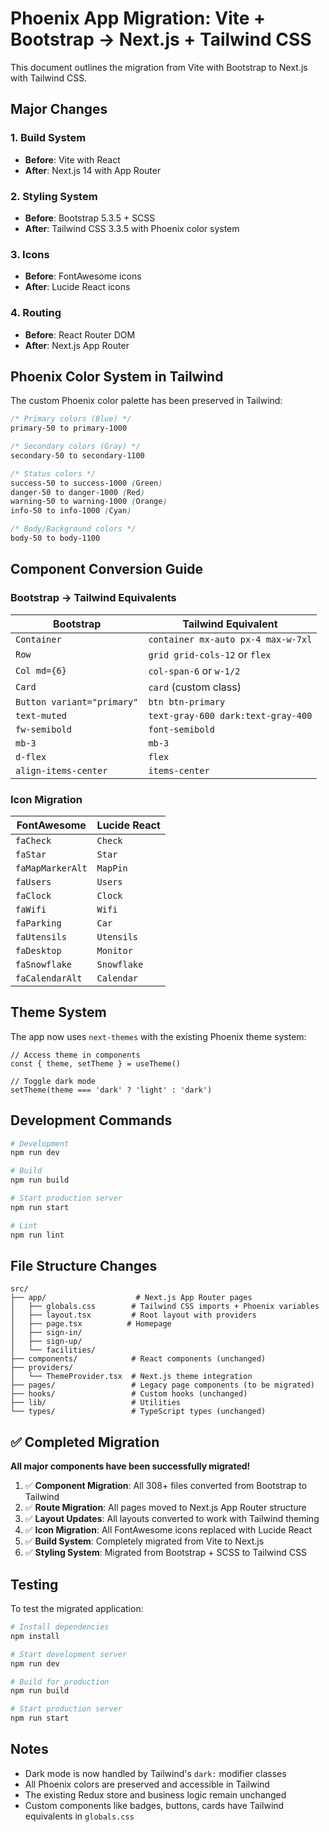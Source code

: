 # Phoenix App Migration: Vite + Bootstrap → Next.js + Tailwind CSS

This document outlines the migration from Vite with Bootstrap to Next.js with Tailwind CSS.

## Major Changes

### 1. Build System
- **Before**: Vite with React
- **After**: Next.js 14 with App Router

### 2. Styling System
- **Before**: Bootstrap 5.3.5 + SCSS
- **After**: Tailwind CSS 3.3.5 with Phoenix color system

### 3. Icons
- **Before**: FontAwesome icons
- **After**: Lucide React icons

### 4. Routing
- **Before**: React Router DOM
- **After**: Next.js App Router

## Phoenix Color System in Tailwind

The custom Phoenix color palette has been preserved in Tailwind:

```css
/* Primary colors (Blue) */
primary-50 to primary-1000

/* Secondary colors (Gray) */
secondary-50 to secondary-1100

/* Status colors */
success-50 to success-1000 (Green)
danger-50 to danger-1000 (Red)  
warning-50 to warning-1000 (Orange)
info-50 to info-1000 (Cyan)

/* Body/Background colors */
body-50 to body-1100
```

## Component Conversion Guide

### Bootstrap → Tailwind Equivalents

| Bootstrap | Tailwind Equivalent |
|-----------|-------------------|
| `Container` | `container mx-auto px-4 max-w-7xl` |
| `Row` | `grid grid-cols-12` or `flex` |
| `Col md={6}` | `col-span-6` or `w-1/2` |
| `Card` | `card` (custom class) |
| `Button variant="primary"` | `btn btn-primary` |
| `text-muted` | `text-gray-600 dark:text-gray-400` |
| `fw-semibold` | `font-semibold` |
| `mb-3` | `mb-3` |
| `d-flex` | `flex` |
| `align-items-center` | `items-center` |

### Icon Migration

| FontAwesome | Lucide React |
|-------------|--------------|
| `faCheck` | `Check` |
| `faStar` | `Star` |
| `faMapMarkerAlt` | `MapPin` |
| `faUsers` | `Users` |
| `faClock` | `Clock` |
| `faWifi` | `Wifi` |
| `faParking` | `Car` |
| `faUtensils` | `Utensils` |
| `faDesktop` | `Monitor` |
| `faSnowflake` | `Snowflake` |
| `faCalendarAlt` | `Calendar` |

## Theme System

The app now uses `next-themes` with the existing Phoenix theme system:

```tsx
// Access theme in components
const { theme, setTheme } = useTheme()

// Toggle dark mode
setTheme(theme === 'dark' ? 'light' : 'dark')
```

## Development Commands

```bash
# Development
npm run dev

# Build
npm run build

# Start production server
npm run start

# Lint
npm run lint
```

## File Structure Changes

```
src/
├── app/                    # Next.js App Router pages
│   ├── globals.css        # Tailwind CSS imports + Phoenix variables
│   ├── layout.tsx         # Root layout with providers
│   ├── page.tsx          # Homepage
│   ├── sign-in/
│   ├── sign-up/
│   └── facilities/
├── components/            # React components (unchanged)
├── providers/
│   └── ThemeProvider.tsx  # Next.js theme integration
├── pages/                 # Legacy page components (to be migrated)
├── hooks/                 # Custom hooks (unchanged)
├── lib/                   # Utilities
└── types/                 # TypeScript types (unchanged)
```

## ✅ Completed Migration

**All major components have been successfully migrated!**

1. ✅ **Component Migration**: All 308+ files converted from Bootstrap to Tailwind
2. ✅ **Route Migration**: All pages moved to Next.js App Router structure  
3. ✅ **Layout Updates**: All layouts converted to work with Tailwind theming
4. ✅ **Icon Migration**: All FontAwesome icons replaced with Lucide React
5. ✅ **Build System**: Completely migrated from Vite to Next.js
6. ✅ **Styling System**: Migrated from Bootstrap + SCSS to Tailwind CSS

## Testing

To test the migrated application:

```bash
# Install dependencies
npm install

# Start development server
npm run dev

# Build for production
npm run build

# Start production server
npm run start
```

## Notes

- Dark mode is now handled by Tailwind's `dark:` modifier classes
- All Phoenix colors are preserved and accessible in Tailwind
- The existing Redux store and business logic remain unchanged
- Custom components like badges, buttons, cards have Tailwind equivalents in `globals.css`